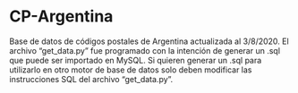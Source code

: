 # CP-Argentina
Base de datos de códigos postales de Argentina actualizada al 3/8/2020. 
El archivo “get_data.py” fue programado con la intención de generar un .sql que puede ser importado en MySQL.
Si quieren generar un .sql para utilizarlo en otro motor de base de datos solo deben modificar las instrucciones SQL del archivo “get_data.py”.

